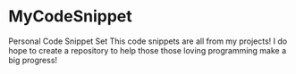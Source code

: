 # MyCodeSnippet
Personal Code Snippet Set
This code snippets are all from my projects! I do hope to create a repository to help 
those those loving programming make a big progress!
